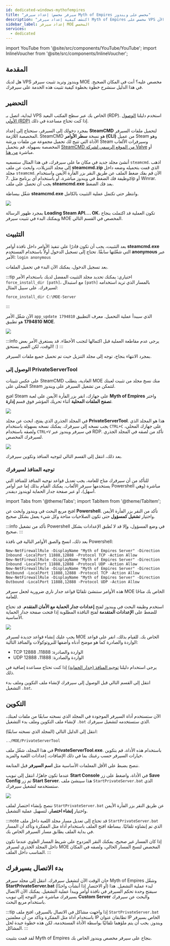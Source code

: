 ```yaml
---
id: dedicated-windows-mythofempires
title: "سيرفر مخصص: إعداد سيرفر Myth of Empires مخصص على ويندوز"
description: "اكتشف كيفية إعداد سيرفر Myth of Empires مخصص على VPS ويندوز بسرعة وكفاءة → تعلّم المزيد الآن"
sidebar_label: إعداد سيرفر MOE المخصص
services:
  - dedicated
---
```


import YouTube from '@site/src/components/YouTube/YouTube';
import InlineVoucher from '@site/src/components/InlineVoucher';

## المقدمة
هل لديك VPS ويندوز وتريد تثبيت سيرفر MOE مخصص عليه؟ أنت في المكان الصحيح. في هذا الدليل سنشرح خطوة بخطوة كيفية تثبيت هذه الخدمة على سيرفرك.

<YouTube videoId="ir3QNvwu7WY" imageSrc="https://screensaver01.zap-hosting.com/index.php/s/T3jP36eWcQgTmNy/preview" title="كيفية إعداد سيرفر Myth Of Empires على VPS ويندوز!" description="هل تشعر بأنك تفهم الأمور بشكل أفضل عندما تراها عمليًا؟ لدينا ما يناسبك! استمتع بفيديو يشرح كل شيء لك. سواء كنت مستعجلاً أو تفضل التعلم بطريقة ممتعة وجذابة!"/>

<InlineVoucher />

## التحضير
لبداية، اتصل بـ VPS الخاص بك عبر سطح المكتب البعيد (RDP). استخدم دليلنا [الوصول الأولي (RDP)](vserver-windows-userdp.md) إذا كنت تحتاج مساعدة في ذلك.

بمجرد دخولك إلى السيرفر، ستحتاج إلى إعداد **SteamCMD** لتحميل ملفات السيرفر المخصصة اللازمة. SteamCMD هو نسخة **سطر الأوامر (CLI)** من عميل Steam وهو الأداة التي تتيح لك تحميل مجموعة من ملفات ورشة Steam وسيرفرات الألعاب المخصصة بسهولة. قم بتحميل [SteamCMD من الموقع الرسمي لشركة Valve](https://developer.valvesoftware.com/wiki/SteamCMD) أو مباشرة [من هنا](https://steamcdn-a.akamaihd.net/client/installer/steamcmd.zip).

أنشئ مجلد جديد في مكان ما على سيرفرك، في هذا المثال سنسميه `steamcmd`. اذهب إلى مجلد التنزيلات، وابحث عن ملف **steamcmd.zip** الذي قمت بتحميله وضعه داخل مجلد `steamcmd`. الآن قم بفك ضغط الملف عن طريق النقر بزر الفأرة الأيمن واستخدام وظيفة فك الضغط في ويندوز مباشرة، أو باستخدام أي برنامج مثل .7zip أو Winrar. يجب أن تحصل على ملف **steamcmd.exe** بعد فك الضغط.

شغّل ببساطة **steamcmd.exe** وانتظر حتى تكتمل عملية التثبيت بالكامل.

![](https://github.com/zaphosting/docs/assets/42719082/ffb8e8a1-26e3-4d16-9baf-938e17ec1613)

بمجرد ظهور الرسالة **Loading Steam API.... OK**، تكون العملية قد اكتملت بنجاح ويمكنك البدء في تثبيت سيرفر MOE المخصص في القسم التالي.

## التثبيت

بعد التثبيت، يجب أن تكون قادرًا على تنفيذ الأوامر داخل نافذة أوامر **steamcmd.exe** التي شغّلتها سابقًا. تحتاج إلى تسجيل الدخول أولاً باستخدام المستخدم **anonymous** عبر الأمر: `login anonymous`

بعد تسجيل الدخول، يمكنك الآن البدء في تحميل الملفات.

:::tip
اختياري: يمكنك تحديد مجلد التثبيت المفضل لديك باستخدام الأمر `force_install_dir [path]`، مع استبدال `[path]` بالمسار الذي تريد استخدامه لسيرفرك. على سبيل المثال:
```
force_install_dir C:\MOE-Server
```
:::

الآن شغّل الأمر `app_update 1794810` الذي سيبدأ عملية التحميل. معرف التطبيق **1794810** هو تطبيق **MOE**.

![](https://github.com/zaphosting/docs/assets/42719082/29931eec-fd19-4806-88dc-69e585e42370)

:::info
يرجى عدم مقاطعة العملية قبل اكتمالها لتجنب الأخطاء. قد يستغرق الأمر بعض الوقت، لكن الصبر يستحق! :)
:::

بمجرد الانتهاء بنجاح، توجه إلى مجلد التنزيل حيث تم تحميل جميع ملفات السيرفر.

### الوصول إلى PrivateServerTool

على عكس تثبيتات SteamCMD العادية، يتطلب MOE منك نسخ مجلد من تثبيت لعبتك المحلي على Steam لتتمكن من تشغيل السيرفر على ويندوز.

افتح Steam على جهازك، انقر بزر الفأرة الأيمن على لعبة **Myth of Empires** واختر **تصفح الملفات المحلية** أثناء تحريك المؤشر فوق قسم **إدارة**.

![](https://screensaver01.zap-hosting.com/index.php/s/Cmj325wLSWgNGif/preview)

في المجلد الجذري الذي يفتح، ابحث عن مجلد **PrivateServerTool**. هذا هو المجلد الذي يجب نسخه إلى سيرفرك. يمكنك نسخه بسهولة باستخدام `CTRL+C` على جهازك المحلي، ولصقه باستخدام `CTRL+V` في سيرفر ويندوز عبر RDP. تأكد من لصقه في المجلد الجذري لسيرفرك المخصص.

![](https://screensaver01.zap-hosting.com/index.php/s/sXdqCYW2QnKrReN/preview)

بعد ذلك، انتقل إلى القسم التالي لتوجيه المنافذ وتكوين سيرفرك.

### توجيه المنافذ لسيرفرك

للتأكد من أن سيرفرك متاح للعامة، يجب تعديل قواعد توجيه المنافذ للمنافذ التي يستخدمها سيرفر الألعاب. يمكنك القيام بذلك إما عبر أوامر Powershell مباشرة (وهي أسهل)، أو عبر صفحة جدار الحماية لويندوز ديفندر.

import Tabs from '@theme/Tabs';
import TabItem from '@theme/TabItem';

<Tabs>
<TabItem value="powershell" label="عبر Powershell" default>

افتح مربع البحث في ويندوز وابحث عن **Powershell**. تأكد من النقر بزر الفأرة الأيمن واختيار **تشغيل كمسؤول** حتى تكون الصلاحيات متاحة وكل شيء يعمل بشكل صحيح.

:::info
تأكد من تشغيل Powershell في وضع المسؤول، وإلا قد لا تُطبق الإعدادات بشكل صحيح.
:::

بعد ذلك، انسخ والصق الأوامر التالية في نافذة Powershell:
```
New-NetFirewallRule -DisplayName "Myth of Empires Server" -Direction Inbound -LocalPort 11888,12888 -Protocol TCP -Action Allow
New-NetFirewallRule -DisplayName "Myth of Empires Server" -Direction Inbound -LocalPort 11888,12888 -Protocol UDP -Action Allow
New-NetFirewallRule -DisplayName "Myth of Empires Server" -Direction Outbound -LocalPort 11888,12888 -Protocol TCP -Action Allow
New-NetFirewallRule -DisplayName "Myth of Empires Server" -Direction Outbound -LocalPort 11888,12888 -Protocol UDP -Action Allow
```

هذه الأوامر ستنشئ تلقائيًا قواعد جدار ناري ضرورية لجعل سيرفر MOE الخاص بك متاحًا للعامة.

</TabItem>

<TabItem value="windefender" label="عبر Windows Defender">

استخدم وظيفة البحث في ويندوز لفتح **إعدادات جدار الحماية مع الأمان المتقدم**. قد تحتاج للضغط على **الإعدادات المتقدمة** لفتح النافذة المطلوبة إذا فتحت صفحة جدار الحماية الأساسية.

![](https://github.com/zaphosting/docs/assets/42719082/5fb9f943-7e51-4d8f-9df4-2f5ff60857d3)

يجب عليك إنشاء قواعد جديدة لسيرفر MOE الخاص بك. للقيام بذلك، انقر على قواعد الواردة والصادرة كما هو موضح أدناه وأضفها للبروتوكولات والمنافذ التالية:
- TCP الواردة والصادرة: 11888، 12888
- UDP الواردة والصادرة: 11888، 12888

يرجى استخدام دليلنا [توجيه المنافذ (جدار الحماية)](vserver-windows-port.md) إذا كنت تحتاج مساعدة إضافية في ذلك.

</TabItem>
</Tabs>

انتقل إلى القسم التالي قبل الوصول إلى سيرفرك لإنشاء ملف التكوين وملف بدء التشغيل `.bat`.

## التكوين

الآن ستستخدم أداة السيرفر الموجودة في المجلد الذي نسخته سابقًا من ملفات لعبتك، لإنشاء ملف التكوين وملف بدء التشغيل `.bat` الذي ستستخدمه لتشغيل سيرفرك.

انتقل إلى الدليل التالي (المجلد الذي نسخته سابقًا):
```
../MOE/PrivateServerTool
```

في هذا المجلد، شغّل ملف **PrivateServerTool.exe**. باستخدام هذه الأداة، قم بتكوين خيارات السيرفر حسب رغبتك بما في ذلك الإضافات، إعدادات اللعبة والمزيد.

ننصح بضبط على الأقل المعلمات الأساسية مثل **اسم السيرفر** قبل المتابعة.

عندما تكون جاهزًا، انتقل إلى تبويب **Start Console** في الأداة، واضغط على زر **Save Config** ثم زر **Start Server**. هذا سينشئ ملف `StartPrivateServer.bat` الذي ستستخدمه لتشغيل سيرفرك.

![](https://screensaver01.zap-hosting.com/index.php/s/TtcAbW6ZEWNyjXS/preview)

ننصح بإنشاء اختصار لملف `StartPrivateServer.bat` عن طريق النقر بزر الفأرة الأيمن واختيار **إنشاء اختصار**، لتسهيل عملية التشغيل.

:::note
قد تحتاج إلى تعديل مسار مجلد اللعبة داخل ملف `StartPrivateServer.bat` الذي تم إنشاؤه تلقائيًا. ببساطة افتح الملف باستخدام أداة مثل المفكرة وتأكد أن المسار في بداية الملف يطابق مسار السيرفر الخاص بك.

إذا كان المسار غير صحيح، يمكنك النقر المزدوج على شريط المسار العلوي عندما تكون داخل المجلد الجذري لسيرفر MOE المخصص لنسخ المسار الحالي، ولصقه في المكان المناسب داخل الملف.
:::

## بدء الاتصال بسيرفرك

حان الوقت الآن لتشغيل سيرفرك. انتقل إلى مجلد سيرفر Myth of Empires وشغّل **StartPrivateServer.bat** (أو الاختصار إذا أنشأت واحدًا) لبدء عملية التشغيل. هذا سيفتح وحدة تحكم السيرفر في نافذة أوامر ويبدأ عملية التشغيل. يمكنك الآن الاتصال بسيرفرك مباشرة عبر التوجه إلى تبويب **Custom Server** والبحث عن سيرفرك باستخدام مربع البحث.

:::tip
إذا واجهت مشاكل في الاتصال بالسيرفر، افتح ملف `StartPrivateServer.bat` باستخدام أداة مثل المفكرة وتأكد من أن معلمتين IP تطابقان عنوان IP الخاص بسيرفر ويندوز. يجب أن يتم ملؤهما تلقائيًا بواسطة الأداة المستخدمة، لكن هذه خطوة جيدة لحل المشاكل.
:::

لقد قمت بتثبيت Myth of Empires بنجاح على سيرفر مخصص ويندوز الخاص بك.

<InlineVoucher />